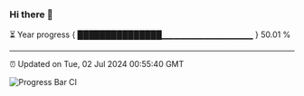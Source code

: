 ### Hi there 👋

⏳ Year progress { ███████████████▁▁▁▁▁▁▁▁▁▁▁▁▁▁▁ } 50.01 %

---

⏰ Updated on Tue, 02 Jul 2024 00:55:40 GMT

![Progress Bar CI](https://github.com/liununu/liununu/workflows/Progress%20Bar%20CI/badge.svg)
